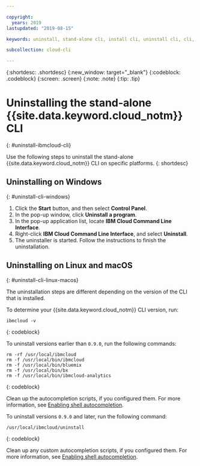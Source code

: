 ```yaml
---

copyright:
  years: 2019
lastupdated: "2019-08-15"

keywords: uninstall, stand-alone cli, install cli, uninstall cli, cli, command line, command-line, windows powershell, linux, macos, installer, standalone cli

subcollection: cloud-cli

---
```


{:shortdesc: .shortdesc}
{:new_window: target="_blank"}
{:codeblock: .codeblock}
{:screen: .screen}
{:note: .note}
{:tip: .tip}

# Uninstalling the stand-alone {{site.data.keyword.cloud_notm}} CLI
{: #uninstall-ibmcloud-cli}

Use the following steps to uninstall the stand-alone {{site.data.keyword.cloud_notm}} CLI on specific platforms.
{: shortdesc}

## Uninstalling on Windows
{: #uninstall-cli-windows}

1. Click the **Start** button, and then select **Control Panel**.
2. In the pop-up window, click **Uninstall a program**.
3. In the pop-up application list, locate **IBM Cloud Command Line Interface**.
4. Right-click **IBM Cloud Command Line Interface**, and select **Uninstall**.
5. The uninstaller is started. Follow the instructions to finish the uninstallation.

## Uninstalling on Linux and macOS
{: #uninstall-cli-linux-macos}

The uninstallation steps are different depending on the version of the CLI that is installed.

To determine your {{site.data.keyword.cloud_notm}} CLI version, run:
```
ibmcloud -v
```
{: codeblock}

To uninstall versions earlier than `0.9.0`, run the following commands:
  ```
  rm -rf /usr/local/ibmcloud
  rm -f /usr/local/bin/ibmcloud
  rm -f /usr/local/bin/bluemix
  rm -f /usr/local/bin/bx
  rm -f /usr/local/bin/ibmcloud-analytics
  ```
  {: codeblock}

Clean up the autocompletion scripts, if you configured them. For more information, see [Enabling shell autocompletion](/docs/cli/reference/ibmcloud?topic=cloud-cli-shell-autocomplete#shell-autocomplete).

To uninstall versions `0.9.0` and later, run the following command:
  ```
  /usr/local/ibmcloud/uninstall
  ```
  {: codeblock}

Clean up any custom autocompletion scripts, if you configured them. For more information, see [Enabling shell autocompletion](/docs/cli/reference/ibmcloud?topic=cloud-cli-shell-autocomplete#shell-autocomplete).

